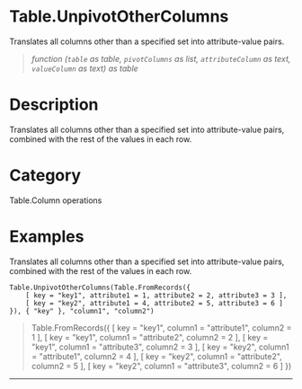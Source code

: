 ﻿# Table.UnpivotOtherColumns
Translates all columns other than a specified set into attribute-value pairs.
> _function (<code>table</code> as table, <code>pivotColumns</code> as list, <code>attributeColumn</code> as text, <code>valueColumn</code> as text) as table_
# Description 
Translates all columns other than a specified set into attribute-value pairs, combined with the rest of the values in each row.

# Category 
Table.Column operations
# Examples 
Translates all columns other than a specified set into attribute-value pairs, combined with the rest of the values in each row.
```
Table.UnpivotOtherColumns(Table.FromRecords({ 
    [ key = "key1", attribute1 = 1, attribute2 = 2, attribute3 = 3 ],
    [ key = "key2", attribute1 = 4, attribute2 = 5, attribute3 = 6 ]  
}), { "key" }, "column1", "column2")
```
> Table.FromRecords({ 
    [ key = "key1", column1 = "attribute1", column2 = 1 ],
    [ key = "key1", column1 = "attribute2", column2 = 2 ],
    [ key = "key1", column1 = "attribute3", column2 = 3 ],
    [ key = "key2", column1 = "attribute1", column2 = 4 ],
    [ key = "key2", column1 = "attribute2", column2 = 5 ],
    [ key = "key2", column1 = "attribute3", column2 = 6 ]
})
***
